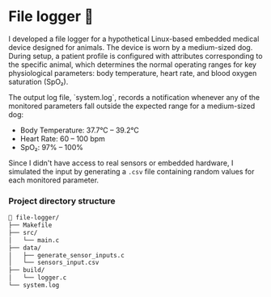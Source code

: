 # File logger :dog:

<p> I developed a file logger for a hypothetical Linux-based embedded medical device designed for animals. The device is worn by a medium-sized dog. During setup, a patient profile is configured with attributes corresponding to the specific animal, which determines the normal operating ranges for key physiological parameters: body temperature, heart rate, and blood oxygen saturation (SpO₂).</p>
The output log file, `system.log`, records a notification whenever any of the monitored parameters fall outside the expected range for a medium-sized dog:

- Body Temperature: 37.7°C – 39.2°C
- Heart Rate: 60 – 100 bpm
- SpO₂: 97% – 100%

Since I didn't have access to real sensors or embedded hardware, I simulated the input by generating a `.csv` file containing random values for each monitored parameter.

### Project directory structure
```sh
📁 file-logger/
├── Makefile
├── src/
│   └── main.c
├── data/
│   ├── generate_sensor_inputs.c
│   └── sensors_input.csv
├── build/
│   └── logger.c
└── system.log
```